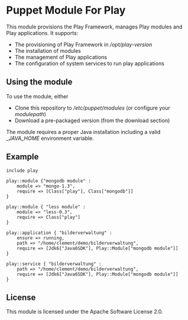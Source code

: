 Puppet Module For Play
======================

This module provisions the Play Framework, manages Play modules and Play applications. It supports:

* The provisioning of Play Framework in _/opt/play-version_
* The installation of modules
* The management of Play applications
* The configuration of system services to run play applications

Using the module
----------------
To use the module, either

* Clone this repository to _/etc/puppet/modules_ (or configure your _modulepath_)
* Download a pre-packaged version (from the download section)

The module requires a proper Java installation including a valid __JAVA_HOME_ environment variable.

Example
-------

	include play
	
	play::module {"mongodb module" :
	 	module => "mongo-1.3", 
		require => [Class["play"], Class["mongodb"]]
	}
	
	play::module { "less module" :
	 	module => "less-0.3",
		require => Class["play"]
	}
	
	play::application { "bilderverwaltung" :
		ensure => running,
		path => "/home/clement/demo/bilderverwaltung",
		require => [Jdk6["Java6SDK"], Play::Module["mongodb module"]]
	}
	
	play::service { "bilderverwaltung" :
		path => "/home/clement/demo/bilderverwaltung",
		require => [Jdk6["Java6SDK"], Play::Module["mongodb module"]]
	}


License
-------

This module is licensed under the Apache Software License 2.0.